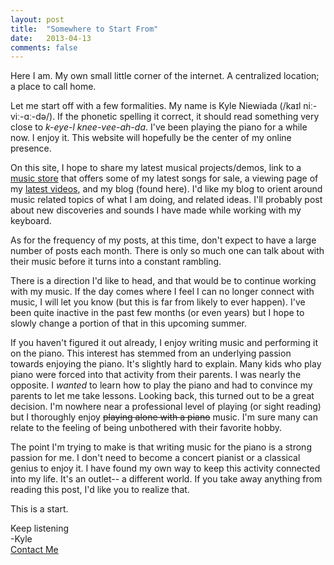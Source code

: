 ```yaml
---
layout: post
title:  "Somewhere to Start From"
date:   2013-04-13
comments: false
---
```


Here I am. My own small little corner of the internet. A centralized location; a place to call home.

Let me start off with a few formalities. My name is Kyle Niewiada (/kaɪl niː-viː-ɑː-də/). If the phonetic spelling it correct, it should read something very close to _k-eye-l knee-vee-ah-da_. I've been playing the piano for a while now. I enjoy it. This website will hopefully be the center of my online presence.

On this site, I hope to share my latest musical projects/demos, link to a [music store](http://kyleniewiada.bandcamp.com) that offers some of my latest songs for sale, a viewing page of my [latest videos](https://www.youtube.com/user/KyleNiewiada), and my blog (found here). I'd like my blog to orient around music related topics of what I am doing, and related ideas. I'll probably post about new discoveries and sounds I have made while working with my keyboard.

As for the frequency of my posts, at this time, don't expect to have a large number of posts each month. There is only so much one can talk about with their music before it turns into a constant rambling.

There is a direction I'd like to head, and that would be to continue working with my music. If the day comes where I feel I can no longer connect with music, I will let you know (but this is far from likely to ever happen). I've been quite inactive in the past few months (or even years) but I hope to slowly change a portion of that in this upcoming summer.

If you haven't figured it out already, I enjoy writing music and performing it on the piano. This interest has stemmed from an underlying passion towards enjoying the piano. It's slightly hard to explain. Many kids who play piano were forced into that activity from their parents. I was nearly the opposite. I _wanted_ to learn how to play the piano and had to convince my parents to let me take lessons. Looking back, this turned out to be a great decision. I'm nowhere near a professional level of playing (or sight reading) but I thoroughly enjoy <strike>playing alone with a piano</strike> music. I'm sure many can relate to the feeling of being unbothered with their favorite hobby.

The point I'm trying to make is that writing music for the piano is a strong passion for me. I don't need to become a concert pianist or a classical genius to enjoy it. I have found my own way to keep this activity connected into my life. It's an outlet-- a different world. If you take away anything from reading this post, I'd like you to realize that.

This is a start.

Keep listening  
-Kyle  
[Contact Me](/contact.html)
